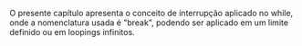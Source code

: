 O presente capítulo apresenta o conceito de interrupção aplicado no while, onde a nomenclatura usada é "break", podendo ser aplicado em um limite definido ou em loopings infinitos.

